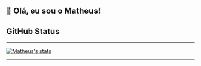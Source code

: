 ## 👋 Olá, eu sou o Matheus!

## GitHub Status
---
[![Matheus's stats](https://github-readme-stats.vercel.app/api?username=matheusmi2&show_icons=true&theme=omni)](https://github.com/matheusmi2/github-readme-stats)

---
